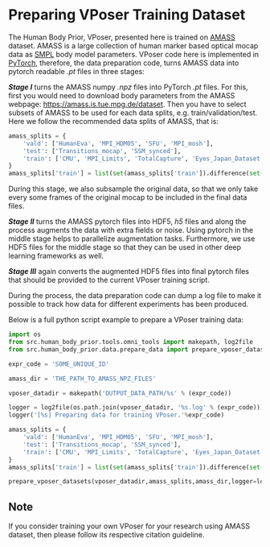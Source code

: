 # Preparing VPoser Training Dataset
The Human Body Prior, VPoser, presented here is trained on  [AMASS](https://amass.is.tue.mpg.de/) dataset. 
AMASS is a large collection of human marker based optical mocap data as [SMPL](http://smpl.is.tue.mpg.de/) body model parameters.
VPoser code here is implemented in [PyTorch](https://pytorch.org/), therefore, the data preparation code, 
turns AMASS data into pytorch readable *.pt* files in three stages:

***Stage I*** turns the AMASS numpy *.npz* files into PyTorch *.pt* files. 
For this, first you would need to download body parameters from the AMASS webpage: https://amass.is.tue.mpg.de/dataset.
Then you have to select subsets of AMASS to be used for each data splits, e.g. train/validation/test. 
Here we follow the recommended data splits of AMASS, that is:

```python
amass_splits = {
    'vald': ['HumanEva', 'MPI_HDM05', 'SFU', 'MPI_mosh'],
    'test': ['Transitions_mocap', 'SSM_synced'],
    'train': ['CMU', 'MPI_Limits', 'TotalCapture', 'Eyes_Japan_Dataset', 'KIT', 'BML', 'EKUT', 'TCD_handMocap', 'ACCAD']
}
amass_splits['train'] = list(set(amass_splits['train']).difference(set(amass_splits['test'] + amass_splits['vald'])))
```

During this stage, we also subsample the original data, so that we only take every some frames of the original mocap
to be included in the final data files. 
 
***Stage II*** turns the AMASS pytorch files into HDF5, *h5* files and along the process augments the data with extra fields or noise. 
Using pytorch in the middle stage helps to parallelize augmentation tasks. 
Furthermore, we use HDF5 files for the middle stage so that they can be used in other deep learning frameworks as well.

***Stage III*** again converts the augmented HDF5 files into final pytorch files that should be provided to the current VPoser training script.

During the process, the data preparation code can dump a log file to make it possible to track how data for different
experiments has been produced.

Below is a full python script example to prepare a VPoser training data:

```python
import os
from src.human_body_prior.tools.omni_tools import makepath, log2file
from src.human_body_prior.data.prepare_data import prepare_vposer_datasets

expr_code = 'SOME_UNIQUE_ID'

amass_dir = 'THE_PATH_TO_AMASS_NPZ_FILES'

vposer_datadir = makepath('OUTPUT_DATA_PATH/%s' % (expr_code))

logger = log2file(os.path.join(vposer_datadir, '%s.log' % (expr_code)))
logger('[%s] Preparing data for training VPoser.'%expr_code)

amass_splits = {
    'vald': ['HumanEva', 'MPI_HDM05', 'SFU', 'MPI_mosh'],
    'test': ['Transitions_mocap', 'SSM_synced'],
    'train': ['CMU', 'MPI_Limits', 'TotalCapture', 'Eyes_Japan_Dataset', 'KIT', 'BML', 'EKUT', 'TCD_handMocap', 'ACCAD']
}
amass_splits['train'] = list(set(amass_splits['train']).difference(set(amass_splits['test'] + amass_splits['vald'])))

prepare_vposer_datasets(vposer_datadir,amass_splits,amass_dir,logger=logger)
```

## Note
If you consider training your own VPoser for your research using AMASS dataset, then please follow its respective citation guideline. 